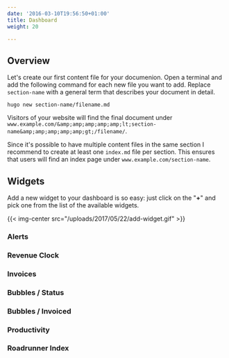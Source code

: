 ```yaml
---
date: '2016-03-10T19:56:50+01:00'
title: Dashboard
weight: 20

---
```

## Overview

Let's create our first content file for your documenion. Open a terminal and add the following command for each new file you want to add. Replace `section-name` with a general term that describes your document in detail.

```
hugo new section-name/filename.md

```

Visitors of your website will find the final document under `www.example.com/&amp;amp;amp;amp;amp;lt;section-name&amp;amp;amp;amp;amp;gt;/filename/`.

Since it's possible to have multiple content files in the same section I recommend to create at least one `index.md` file per section. This ensures that users will find an index page under `www.example.com/section-name`.

## Widgets

Add a new widget to your dashboard is so easy: just click on the "**+**" and pick one from the list of the available widgets.

{{< img-center src="/uploads/2017/05/22/add-widget.gif" >}}

### Alerts

### Revenue Clock

### Invoices

### Bubbles / Status

### Bubbles / Invoiced

### Productivity

### Roadrunner Index